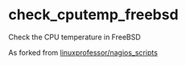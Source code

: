 # check_cputemp_freebsd
Check the CPU temperature in FreeBSD

As forked from [linuxprofessor/nagios_scripts](https://github.com/linuxprofessor/nagios_scripts/blob/master/check_cputemp_freebsd/README.md)
